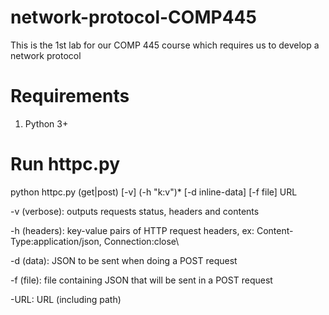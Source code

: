 # network-protocol-COMP445
This is the 1st lab for our COMP 445 course which requires us to develop a network protocol

# Requirements
1. Python 3+

# Run httpc.py

python httpc.py (get|post) [-v] (-h "k:v")* [-d inline-data] [-f file] URL

-v (verbose): outputs requests status, headers and contents

-h (headers): key-value pairs of HTTP request headers, ex: Content-Type:application/json, Connection:close\

-d (data): JSON to be sent when doing a POST request

-f (file): file containing JSON that will be sent in a POST request

-URL: URL (including path)
